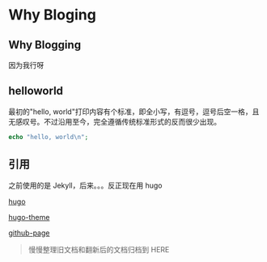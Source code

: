 # Why Bloging


## Why Blogging

因为我行呀

<!--more-->

## helloworld

最初的"hello, world"打印内容有个标准，即全小写，有逗号，逗号后空一格，且无感叹号。不过沿用至今，完全遵循传统标准形式的反而很少出现。

```php
echo "hello, world\n";
```

## 引用

之前使用的是 Jekyll，后来。。。反正现在用 hugo 

[hugo](https://gohugo.io/)

[hugo-theme](https://hugoloveit.com/)

[github-page](https://pages.github.com/)

> 慢慢整理旧文档和翻新后的文档归档到 HERE

